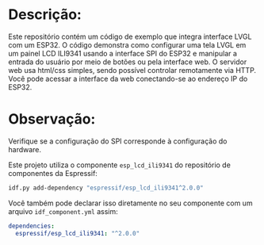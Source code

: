 # Descrição:

Este repositório contém um código de exemplo que integra interface LVGL com um ESP32. O código demonstra como configurar uma tela LVGL em um painel LCD ILI9341 usando a interface SPI do ESP32 e manipular a entrada do usuário por meio de botões ou pela interface web. O servidor web usa html/css simples, sendo possível controlar remotamente via HTTP. Você pode acessar a interface da web conectando-se ao endereço IP do ESP32.

# Observação:

Verifique se a configuração do SPI corresponde à configuração do hardware.

Este projeto utiliza o componente `esp_lcd_ili9341` do repositório de componentes da Espressif:

```bash
idf.py add-dependency "espressif/esp_lcd_ili9341^2.0.0"
```
Você também pode declarar isso diretamente no seu componente com um arquivo `idf_component.yml` assim:

```yaml
dependencies:
  espressif/esp_lcd_ili9341: "^2.0.0"
```